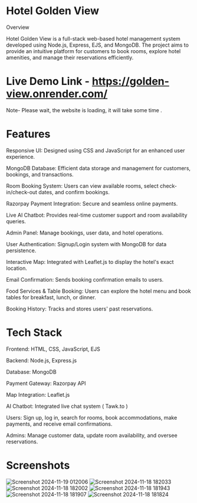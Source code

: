# Hotel Golden View

Overview

Hotel Golden View is a full-stack web-based hotel management system developed using Node.js, Express, EJS, and MongoDB. The project aims to provide an intuitive platform for customers to book rooms, explore hotel amenities, and manage their reservations efficiently.

# Live Demo Link - https://golden-view.onrender.com/  
Note- Please wait, the website is loading, it will take some time .

# Features

Responsive UI: Designed using CSS and JavaScript for an enhanced user experience.

MongoDB Database: Efficient data storage and management for customers, bookings, and transactions.

Room Booking System: Users can view available rooms, select check-in/check-out dates, and confirm bookings.

Razorpay Payment Integration: Secure and seamless online payments.

Live AI Chatbot: Provides real-time customer support and room availability queries.

Admin Panel: Manage bookings, user data, and hotel operations.

User Authentication: Signup/Login system with MongoDB for data persistence.

Interactive Map: Integrated with Leaflet.js to display the hotel's exact location.

Email Confirmation: Sends booking confirmation emails to users.

Food Services & Table Booking: Users can explore the hotel menu and book tables for breakfast, lunch, or dinner.

Booking History: Tracks and stores users' past reservations.

# Tech Stack

Frontend: HTML, CSS, JavaScript, EJS

Backend: Node.js, Express.js

Database: MongoDB

Payment Gateway: Razorpay API

Map Integration: Leaflet.js

AI Chatbot: Integrated live chat system ( Tawk.to )

Users: Sign up, log in, search for rooms, book accommodations, make payments, and receive email confirmations.

Admins: Manage customer data, update room availability, and oversee reservations.

# Screenshots

![Screenshot 2024-11-19 012006](https://github.com/user-attachments/assets/48a72e26-e8f6-420c-84e9-80ca0d657dfe)
![Screenshot 2024-11-18 182033](https://github.com/user-attachments/assets/ae319400-54ce-4670-aa8a-96bf7305b22a)
![Screenshot 2024-11-18 182002](https://github.com/user-attachments/assets/b51aa602-4e5d-4000-9eac-c4ff9cb272f7)
![Screenshot 2024-11-18 181943](https://github.com/user-attachments/assets/881e675b-7c0a-45cd-83e0-c278c09f5353)
![Screenshot 2024-11-18 181907](https://github.com/user-attachments/assets/5c04b5cf-097c-404a-b43d-5cf2918b0d07)
![Screenshot 2024-11-18 181824](https://github.com/user-attachments/assets/7bdcf758-ecc1-41e2-8a61-c498f98e322c)




